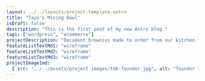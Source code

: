 ```yaml
---
layout: ../../layouts/project-template.astro
title: "Tayo's Mixing Bowl"
isDraft: false
description: "This is the first post of my new Astro blog."
tags: ["wordpress", "ecommerce"]
projectDescription: "Decadent brownies made to order from our kitchen to your door"
featureListTextMd1: "wireframe"
featureListTextMd2: "wireframe"
featureListTextMd3: "wireframe"
projectImage1md:
  { src: "../../assets/project-images/tmb-founder.jpg", alt: "founder image" }
---
```

